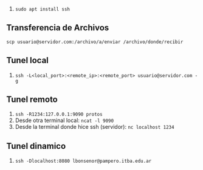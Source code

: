 1. `sudo apt install ssh`
## Transferencia de Archivos
`scp usuario@servidor.com:/archivo/a/enviar /archivo/donde/recibir`

## Tunel local
1. `ssh -L<local_port>:<remote_ip>:<remote_port> usuario@servidor.com -g`

## Tunel remoto
1. `ssh -R1234:127.0.0.1:9090 protos`	<!-- Expon el puerto 9090 de mi maquina en el puerto 1234 de SABF -->
2. Desde otra terminal local: `ncat -l 9090`
3. Desde la terminal donde hice ssh (servidor): `nc localhost 1234`

## Tunel dinamico
1. `ssh -Dlocalhost:8080 lbonsenor@pampero.itba.edu.ar`
